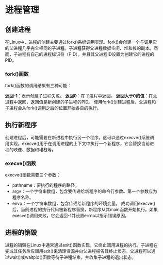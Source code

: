 # 进程管理

## 创建进程
在Linux中，进程的创建主要通过fork()系统调用实现。fork()会创建一个与调用它的父进程几乎完全相同的子进程。子进程获得父进程数据空间、堆和栈的副本。然而，子进程有自己的进程标识符（PID），并且其父进程ID设置为创建它的进程的PID。

### fork()函数
fork()函数的调用结果有三种可能：

**返回-1**：表示创建子进程失败。
**返回0**：在子进程中返回。
**返回大于0的值**：在父进程中返回，返回值是新创建的子进程的PID。
使用fork()创建进程后，父进程和子进程会从fork()调用之后的位置开始各自的执行。

## 执行新程序
创建进程后，可能需要在新进程中执行另一个程序。这可以通过execve()系统调用实现。execve()用于在调用进程的上下文中执行一个新程序，它会替换当前进程的映像、数据和堆栈等。

### execve()函数
execve()函数需要三个参数：

- pathname：要执行的程序的路径。
- argv：一个字符串数组，包含要传递给新程序的命令行参数。第一个参数应为程序名称。
- envp：一个字符串数组，包含传递给新程序的环境变量。
成功调用execve()后，当前进程的执行代码被新程序替换，新程序从其main函数开始执行。如果execve()调用失败，它会返回-1并设置errno以指示错误原因。

## 进程的销毁
进程的销毁在Linux中通常通过exit()函数实现，它终止调用进程的执行。子进程在完成其任务后应调用exit()来清理资源并向父进程报告其终止状态。父进程可以通过wait()或waitpid()函数等待子进程结束，并收集子进程的退出状态。